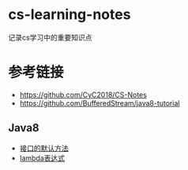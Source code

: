 # cs-learning-notes
记录cs学习中的重要知识点

# 参考链接
- https://github.com/CyC2018/CS-Notes
- https://github.com/BufferedStream/java8-tutorial
 
## Java8
  
- [接口的默认方法](https://github.com/BufferedStream/cs-learning-notes/blob/master/notes/%E6%8E%A5%E5%8F%A3%E7%9A%84%E9%BB%98%E8%AE%A4%E6%96%B9%E6%B3%95.md)
- [lambda表达式](https://github.com/BufferedStream/cs-learning-notes/blob/master/notes/lambda.md)
